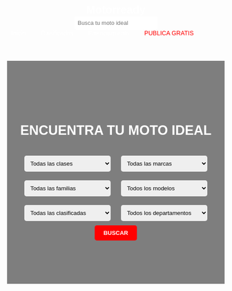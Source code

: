 <!DOCTYPE html>
<html lang="es">
<head>
  <meta charset="UTF-8" />
  <meta name="viewport" content="width=device-width, initial-scale=1.0"/>
  <title>Motorready - Encuentra tu moto ideal</title>
  <style>
    body {
      margin: 0;
      font-family: Arial, sans-serif;
      background: url('https://images.unsplash.com/photo-1503376780353-7e6692767b70?auto=format&fit=crop&w=1950&q=80') no-repeat center center/cover;
      color: white;
    }

    header {
      background-color: #003399;
      padding: 10px 20px;
      display: flex;
      justify-content: space-between;
      align-items: center;
    }

    header h1 {
      margin: 0;
      color: white;
      font-size: 1.8em;
    }

    .search-bar input {
      padding: 8px;
      border-radius: 5px;
      border: none;
    }

    .main-content {
      text-align: center;
      padding: 100px 20px;
      background-color: rgba(0, 0, 0, 0.5);
    }

    .main-content h2 {
      margin-bottom: 30px;
      font-size: 2.2em;
    }

    .filters select {
      margin: 10px;
      padding: 10px;
      border-radius: 5px;
      border: none;
      width: 200px;
    }

    .filters button {
      padding: 10px 20px;
      background-color: red;
      color: white;
      border: none;
      border-radius: 5px;
      cursor: pointer;
      font-weight: bold;
    }

    .top-bar a {
      color: white;
      text-decoration: none;
      margin: 0 10px;
    }

    .top-bar {
      display: flex;
      gap: 15px;
    }
  </style>
</head>
<body>

  <header>
    <h1>Motorready</h1>
    <div class="search-bar">
      <input type="text" placeholder="Busca tu moto ideal" />
    </div>
    <div class="top-bar">
      <a href="#">Inicio</a>
      <a href="#">Clasificados</a>
      <a href="#">Financiamiento</a>
      <a href="#" style="color: red;">PUBLICA GRATIS</a>
    </div>
  </header>

  <div class="main-content">
    <h2>ENCUENTRA TU MOTO IDEAL</h2>
    <div class="filters">
      <select><option>Todas las clases</option></select>
      <select><option>Todas las marcas</option></select>
      <select><option>Todas las familias</option></select>
      <select><option>Todos los modelos</option></select>
      <select><option>Todas las clasificadas</option></select>
      <select><option>Todos los departamentos</option></select>
      <br />
      <button>BUSCAR</button>
    </div>
  </div>

</body>
</html>

